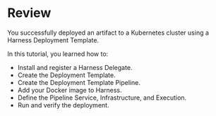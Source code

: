 # Review

You successfully deployed an artifact to a Kubernetes cluster using a Harness Deployment Template.

In this tutorial, you learned how to:

* Install and register a Harness Delegate.
* Create the Deployment Template.
* Create the Deployment Template Pipeline.
* Add your Docker image to Harness.
* Define the Pipeline Service, Infrastructure, and Execution.
* Run and verify the deployment.
